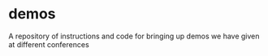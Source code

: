 # demos
A repository of instructions and code for bringing up demos we have given at different conferences
